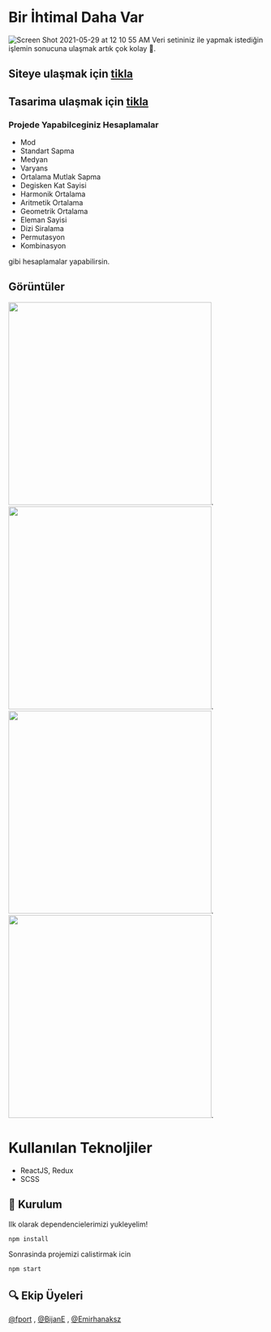 <h1 align="left">Bir İhtimal Daha Var</h1>  

![Screen Shot 2021-05-29 at 12 10 55 AM](https://user-images.githubusercontent.com/56169582/120042240-5866ab80-c012-11eb-8550-9920b2a129ec.png)
Veri setininiz ile yapmak istediğin işlemin sonucuna ulaşmak artık çok kolay 🎉.

## Siteye ulaşmak için [tikla](https://bir-ihtimal-daha-var.vercel.app/) 
## Tasarima ulaşmak için [tikla](https://www.figma.com/file/Xu6jtiqAslcPyAXuiWmIFq/Olasilik-ve-Istatistik?node-id=0%3A1) 

### Projede Yapabilceginiz Hesaplamalar

- Mod
- Standart Sapma
- Medyan
- Varyans
- Ortalama Mutlak Sapma
- Degisken Kat Sayisi
- Harmonik Ortalama
- Aritmetik Ortalama
- Geometrik Ortalama
- Eleman Sayisi
- Dizi Siralama
- Permutasyon
- Kombinasyon

gibi hesaplamalar yapabilirsin.

## Görüntüler
<img src="https://user-images.githubusercontent.com/56169582/120042316-821fd280-c012-11eb-8982-3c04ea0751d0.png" width="400px" height="auto">.
<img src="https://user-images.githubusercontent.com/56169582/120042372-9e237400-c012-11eb-8ea7-1496f0efbd1f.png" width="400px" height="auto">. 
<img src="https://user-images.githubusercontent.com/56169582/120042357-9794fc80-c012-11eb-8940-c07b4b8a3273.png" width="400px" height="auto">. 
<img src="https://user-images.githubusercontent.com/56169582/120042338-8b10a400-c012-11eb-9eb3-1c09b6ad660c.png" width="400px" height="auto">. 


# Kullanılan Teknoljiler

- ReactJS, Redux
- SCSS

## 🥳 Kurulum
Ilk olarak dependencielerimizi yukleyelim!

```sh
npm install
```
Sonrasinda projemizi calistirmak icin
```sh
npm start
```

## 🔍️ Ekip Üyeleri
[@fport](https://github.com/fport)   ,
[@BijanE](https://github.com/BijanE)   ,
[@Emirhanaksz](https://github.com/Emirhanaksz) 





